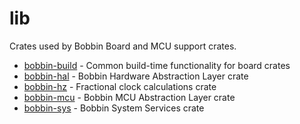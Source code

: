 # lib

Crates used by Bobbin Board and MCU support crates.

- [bobbin-build](./bobbin-build/) - Common build-time functionality for board crates
- [bobbin-hal](./bobbin-hal/) - Bobbin Hardware Abstraction Layer crate
- [bobbin-hz](./bobbin-hz/) - Fractional clock calculations crate
- [bobbin-mcu](./bobbin-mcu/) - Bobbin MCU Abstraction Layer crate
- [bobbin-sys](./bobbin-sys) - Bobbin System Services crate